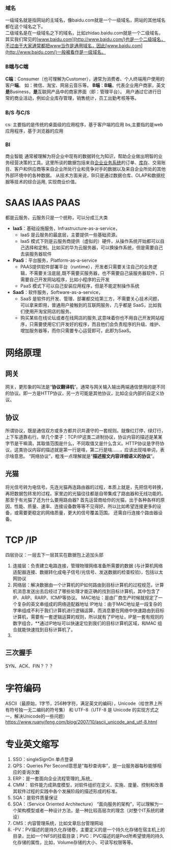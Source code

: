 ### 域名
一级域名就是指网站的主域名，像baidu.com就是一个一级域名，网站的其他域名都在这个域名之下。  
二级域名是在一级域名之下的域名，比如zhidao.baidu.com就是一个二级域名，其实我们常见的[www.baidu.com](http://www.baidu.com/)也是一个二级域名，不过由于大家通常都把www当作是通用域名，因此[www.baidu.com](http://www.baidu.com/)一般被看作是一级域名。


### B端与C端
**C端**：Consumer（也可理解为Customer），通常为消费者、个人终端用户使用的客户**端**。 如：微信、淘宝、网易云音乐等。
**B端**：**B端**，代表企业用户商家，英文**是**Business，**是**互联网产品中的商家界面（即：管理平台）。 用户通过它进行日常的商业活动，例如企业库存管理，销售统计，员工出勤考核等等。

### B/S 与C/S
cs: 主要指的是传统的桌面级的应用程序，基于客户端的应用
bs,主要指的是web应用程序，基于浏览器的应用

### BI 
商业智能
通常被理解为将企业中现有的数据转化为知识，帮助企业做出明智的业务经营决策的工具。这里所谈的数据包括来自[企业业务系统](https://baike.baidu.com/item/%E4%BC%81%E4%B8%9A%E4%B8%9A%E5%8A%A1%E7%B3%BB%E7%BB%9F?fromModule=lemma_inlink)的订单、[库存](https://baike.baidu.com/item/%E5%BA%93%E5%AD%98?fromModule=lemma_inlink)、交易账目、客户和供应商等来自企业所处行业和竞争对手的数据以及来自企业所处的其他外部环境中的各种数据。
从技术方面来说，BI只是通过数据仓库、OLAP和数据挖掘等技术的综合运用, 实现商业价值。


# SAAS IAAS PAAS
都是云服务，云服务只是一个统称，可以分成三大类
- **IaaS**：基础设施服务，Infrastructure-as-a-service，
	- IaaS 是云服务的最底层，主要提供一些基础资源。
	- IaaS 模式下则是云服务商提供（虚拟的）硬件，从操作系统开始都可以自己选择和定制。比如买的华为云服务器，可以换操作系统，但是需要自己去装服务器软件
- **PaaS**：平台服务，Platform-as-a-service
	- PAAS提供软件部署平台（runtime），开发者只需要关注自己的业务逻辑，不需要关注底层,既不需要买服务器，也不需要自己装服务器软件，只需要自己开发网站程序，比如小程序的云开发
	- PaaS 模式下可以自己安装应用程序，但是不能定制操作系统
- **SaaS**：软件服务，Software-as-a-service，
	- SaaS 是软件的开发、管理、部署都交给第三方，不需要关心技术问题，可以拿来即用，普通用户接触到的互联网服务，几乎都是 SaaS，比如我们使用开淘宝网店的服务。
	- 购买某些在线论坛或者在线网店的服务,这意味着你也不用自己开发网站程序，只需要使用它们开发好的程序，而且他们会负责程序的升级、维护、增加服务器等，而你只需要专心运营即可，此即为SaaS。

# 网络原理

## 网关
网关，更形象的叫法是“**协议翻译机**”。通常与网关输入输出两端通信使用的是不同的协议。即一方是HTTP协议，另一方可能是其他协议，比如企业内部的自定义协议。
## 协议
所谓协议，既是通信双方或多方都共识并遵守的一套规则。就像红灯停，绿灯行，上下车道靠右行。举几个栗子：TCP/IP这类二进制协议，协议内容的描述是某某字节是干嘛滴，其取值范围是什么，不同取值又是什么含义。HTTP协议是字符协议，这类协议内容的描述就是第一行是啥，第二行是啥……，应该出现啥单词，表示啥意思。
“网络协议”，粗浅一点理解就是“**描述报文内容详细语义的协议**”。

## 光猫
将光信号转为电信号。先连光猫再连路由器的过程，本质上就是，先把信号转换，再把数据包转发的过程。家里边的光猫往往都是自带集成了路由器和无线功能的。
那至于有光猫了还为什么要用路由器?
	首先运营商给你的光猫，出于各种各样的原因，性能、质量、速率、连接设备数等等不见得好。所以比如希望连接更多的设备，或需要更稳定的网络质量，更大的信号覆盖范围。 还需自行连接个路由器设备。

# TCP /IP
四层协议：一层去下一层其实在数据包上追加头部
1. 连接层：负责建立电路连接，管理物理网络准备所需要的数据 (与计算机网络适配器连接、数据转化成电子信号/光信号、发送数据的检查校验)，包括以太网协议
2. 网络层：解决数据由一个计算机的IP如何路由到目标计算机的过程规范，计算机消息发送出去后经过了哪些处理才能正确的找到目标计算机，其中包含了IP、ARP、RARP、ICMP等协议。
	MAC地址：是由厂商生产时候就规定了一个复杂的英文串组成的网络适配器地址
	IP地址：由于MAC地址是一段复杂的字串组成不利于我们计算机进行逻辑运算，而消息要在网络中快速路由到目标计算机，需要有一套逻辑运算的规则，所以就有了IP地址，IP是一套有规则的数字组合，**通过IP地址可以快速定位到我们的目标计算机区域，和MAC 组合就能快速找到目标计算机了。
3. 
## 三次握手
SYN、ACK、FIN？？？


# 字符编码

 ASCII（最原始，1字节，256种字符，满足英文的编码），Unicode（给世界上所有符号独一无二编码的符号集） 和 UTF-8（UTF-8 是 Unicode 的实现方式之一，解决Unicode的一些问题）https://www.ruanyifeng.com/blog/2007/10/ascii_unicode_and_utf-8.html
# 专业英文缩写
1. SSO：singleSignOn 单点登录
2. QPS：Queries Per Second意思是“每秒查询率”，是一台服务器每秒能够相应的查询次数
3. ERP：是一套面向企业流程管理的_系统_
4. CMM： 软件能力成熟度模型，对软件组织在定义、实施、度量、控制和改善其软件过程的实践中各个发展阶段的描述形成的标准。
5. SQA：是软件质量保证
6. SOA：（Service Oriented Architecture） “面向服务的架构”，可以理解为一个架构模型或者一种设计方法，是一种比较高层次的理念（对整个IT系统的建设）
7. CMS：内容管理系统，比如文章后台管理网站
8. -PV：PV描述的是持久化存储卷，主要定义的是一个持久化存储在宿主机上的目录，比如一个NFS的挂载目录；PVC：PVC描述的是Pod所希望使用的持久化存储的属性，比如，Volume存储的大小、可读写权限等等。
